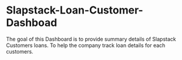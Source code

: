 # Slapstack-Loan-Customer-Dashboad
The goal of this Dashboard is to provide summary details of Slapstack Customers loans. To help the company track loan details for each customers.
